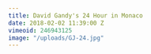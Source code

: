 ```yaml
---
title: David Gandy's 24 Hour in Monaco
date: 2018-02-02 11:39:00 Z
vimeoid: 246943125
image: "/uploads/GJ-24.jpg"
---
```


